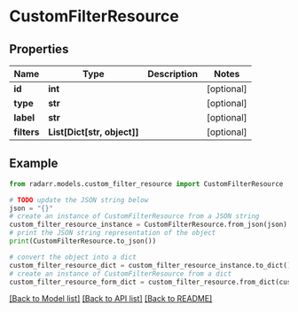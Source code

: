 # CustomFilterResource


## Properties

Name | Type | Description | Notes
------------ | ------------- | ------------- | -------------
**id** | **int** |  | [optional] 
**type** | **str** |  | [optional] 
**label** | **str** |  | [optional] 
**filters** | **List[Dict[str, object]]** |  | [optional] 

## Example

```python
from radarr.models.custom_filter_resource import CustomFilterResource

# TODO update the JSON string below
json = "{}"
# create an instance of CustomFilterResource from a JSON string
custom_filter_resource_instance = CustomFilterResource.from_json(json)
# print the JSON string representation of the object
print(CustomFilterResource.to_json())

# convert the object into a dict
custom_filter_resource_dict = custom_filter_resource_instance.to_dict()
# create an instance of CustomFilterResource from a dict
custom_filter_resource_form_dict = custom_filter_resource.from_dict(custom_filter_resource_dict)
```
[[Back to Model list]](../README.md#documentation-for-models) [[Back to API list]](../README.md#documentation-for-api-endpoints) [[Back to README]](../README.md)


